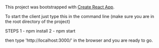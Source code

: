 This project was bootstrapped with [Create React App](https://github.com/facebook/create-react-app).

To start the client just type this in the command line (make sure you are in the root directory of the project)

STEPS
1 - npm install
2 - npm start

then type 'http://localhost:3000/' in the browser and you are ready to go.

